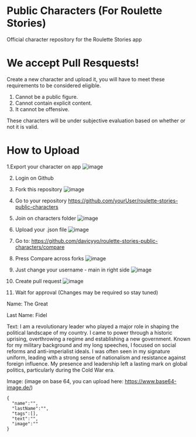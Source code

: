 # Public Characters (For Roulette Stories)
Official character repository for the Roulette Stories app

# We accept Pull Resquests!

Create a new character and upload it, you will have to meet these requirements to be considered eligible.

1. Cannot be a public figure.
2. Cannot contain explicit content.
3. It cannot be offensive.

These characters will be under subjective evaluation based on whether or not it is valid.

# How to Upload

1.Export your character on app ![image](https://github.com/user-attachments/assets/deb50b71-1948-43b1-b441-dedb8fe77280)

2. Login on Github

4. Fork this repository ![image](https://github.com/user-attachments/assets/b51f3d84-ac6a-486e-bd2c-702a99925cd4)

6. Go to your repository https://github.com/yourUser/roulette-stories-public-characters

8. Join on characters folder ![image](https://github.com/user-attachments/assets/cb1c4e36-2268-4552-adfe-fbd4ec1f7c6e)

10. Upload your .json file ![image](https://github.com/user-attachments/assets/c2039204-56bc-49f8-bca2-69081d28b085)

12. Go to: https://github.com/davicyyo/roulette-stories-public-characters/compare

14. Press Compare across forks ![image](https://github.com/user-attachments/assets/dd74754f-bcae-4a52-875b-a2538efb55bb)

16. Just change your username - main in right side ![image](https://github.com/user-attachments/assets/64ee7419-f9f6-45d6-8356-9faf37952dd9)

18. Create pull request ![image](https://github.com/user-attachments/assets/db0a9976-9f5f-4a1f-afe2-2a0aad1e0d6a)

20. Wait for approval (Changes may be required so stay tuned)







Name: The Great

Last Name: Fidel

Text: I am a revolutionary leader who played a major role in shaping the political landscape of my country. I came to power through a historic uprising, overthrowing a regime and establishing a new government. Known for my military background and my long speeches, I focused on social reforms and anti-imperialist ideals. I was often seen in my signature uniform, leading with a strong sense of nationalism and resistance against foreign influence. My presence and leadership left a lasting mark on global politics, particularly during the Cold War era.

Image: (image on base 64, you can upload here: https://www.base64-image.de/)

```
{
  "name":"",
  "lastName":"",
  "tags":[],
  "text":"",
  "image":""
}
```
